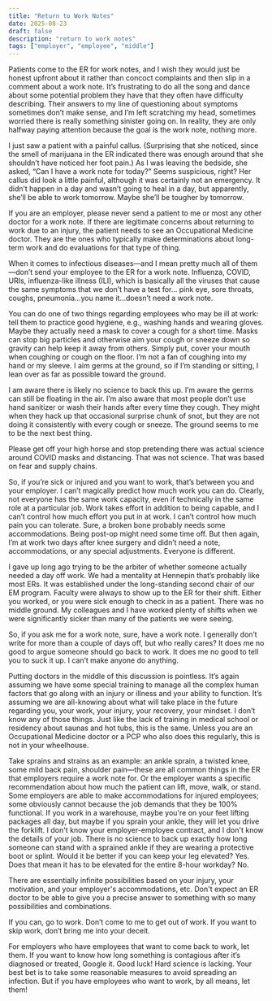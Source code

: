 ```yaml
---
title: "Return to Work Notes"
date: 2025-08-23
draft: false
description: "return to work notes"
tags: ["employer", "employee", "middle"]
---
```


Patients come to the ER for work notes, and I wish they would just be honest upfront about it rather than concoct complaints and then slip in a comment about a work note. It’s frustrating to do all the song and dance about some potential problem they have that they often have difficulty describing. Their answers to my line of questioning about symptoms sometimes don’t make sense, and I’m left scratching my head, sometimes worried there is really something sinister going on. In reality, they are only halfway paying attention because the goal is the work note, nothing more.

I just saw a patient with a painful callus. (Surprising that she noticed, since the smell of marijuana in the ER indicated there was enough around that she shouldn’t have noticed her foot pain.) As I was leaving the bedside, she asked, “Can I have a work note for today?” Seems suspicious, right? Her callus did look a little painful, although it was certainly not an emergency. It didn’t happen in a day and wasn’t going to heal in a day, but apparently, she’ll be able to work tomorrow. Maybe she’ll be tougher by tomorrow.

If you are an employer, please never send a patient to me or most any other doctor for a work note. If there are legitimate concerns about returning to work due to an injury, the patient needs to see an Occupational Medicine doctor. They are the ones who typically make determinations about long-term work and do evaluations for that type of thing.

When it comes to infectious diseases—and I mean pretty much all of them—don’t send your employee to the ER for a work note. Influenza, COVID, URIs, influenza-like illness (ILI), which is basically all the viruses that cause the same symptoms that we don’t have a test for… pink eye, sore throats, coughs, pneumonia…you name it…doesn’t need a work note.

You can do one of two things regarding employees who may be ill at work: tell them to practice good hygiene, e.g., washing hands and wearing gloves. Maybe they actually need a mask to cover a cough for a short time. Masks can stop big particles and otherwise aim your cough or sneeze down so gravity can help keep it away from others. Simply put, cover your mouth when coughing or cough on the floor. I’m not a fan of coughing into my hand or my sleeve. I aim germs at the ground, so if I’m standing or sitting, I lean over as far as possible toward the ground.

I am aware there is likely no science to back this up. I’m aware the germs can still be floating in the air. I’m also aware that most people don’t use hand sanitizer or wash their hands after every time they cough. They might when they hack up that occasional surprise chunk of snot, but they are not doing it consistently with every cough or sneeze. The ground seems to me to be the next best thing.

Please get off your high horse and stop pretending there was actual science around COVID masks and distancing. That was not science. That was based on fear and supply chains.

So, if you’re sick or injured and you want to work, that’s between you and your employer. I can’t magically predict how much work you can do. Clearly, not everyone has the same work capacity, even if technically in the same role at a particular job. Work takes effort in addition to being capable, and I can’t control how much effort you put in at work. I can’t control how much pain you can tolerate. Sure, a broken bone probably needs some accommodations. Being post-op might need some time off. But then again, I’m at work two days after knee surgery and didn’t need a note, accommodations, or any special adjustments. Everyone is different.

I gave up long ago trying to be the arbiter of whether someone actually needed a day off work. We had a mentality at Hennepin that’s probably like most ERs. It was established under the long-standing second chair of our EM program. Faculty were always to show up to the ER for their shift. Either you worked, or you were sick enough to check in as a patient. There was no middle ground. My colleagues and I have worked plenty of shifts when we were significantly sicker than many of the patients we were seeing.

So, if you ask me for a work note, sure, have a work note. I generally don’t write for more than a couple of days off, but who really cares? It does me no good to argue someone should go back to work. It does me no good to tell you to suck it up. I can’t make anyone do anything.

Putting doctors in the middle of this discussion is pointless. It’s again assuming we have some special training to manage all the complex human factors that go along with an injury or illness and your ability to function. It’s assuming we are all-knowing about what will take place in the future regarding you, your work, your injury, your recovery, your mindset. I don’t know any of those things. Just like the lack of training in medical school or residency about saunas and hot tubs, this is the same. Unless you are an Occupational Medicine doctor or a PCP who also does this regularly, this is not in your wheelhouse.

Take sprains and strains as an example: an ankle sprain, a twisted knee, some mild back pain, shoulder pain—these are all common things in the ER that employers require a work note for. Or the employer wants a specific recommendation about how much the patient can lift, move, walk, or stand. Some employers are able to make accommodations for injured employees; some obviously cannot because the job demands that they be 100% functional. If you work in a warehouse, maybe you're on your feet lifting packages all day, but maybe if you sprain your ankle, they will let you drive the forklift. I don't know your employer-employee contract, and I don't know the details of your job. There is no science to back up exactly how long someone can stand with a sprained ankle if they are wearing a protective boot or splint. Would it be better if you can keep your leg elevated? Yes. Does that mean it has to be elevated for the entire 8-hour workday? No.

There are essentially infinite possibilities based on your injury, your motivation, and your employer's accommodations, etc. Don't expect an ER doctor to be able to give you a precise answer to something with so many possibilities and combinations.

If you can, go to work. Don’t come to me to get out of work. If you want to skip work, don’t bring me into your deceit.

For employers who have employees that want to come back to work, let them. If you want to know how long something is contagious after it’s diagnosed or treated, Google it. Good luck! Hard science is lacking. Your best bet is to take some reasonable measures to avoid spreading an infection. But if you have employees who want to work, by all means, let them!

